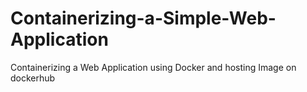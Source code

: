 # Containerizing-a-Simple-Web-Application
Containerizing a Web Application using Docker and hosting Image on dockerhub
